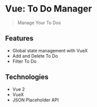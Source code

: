 # Vue: To Do Manager

> Manage Your To Dos

## Features

- Global state management with VueX
- Add and Delete To Do
- Filter To Do

## Technologies

- Vue 2
- VueX
- JSON Placeholder API
